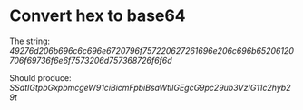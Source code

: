 Convert hex to base64
=====================
The string:
*49276d206b696c6c696e6720796f757220627261696e206c696b65206120706f69736f6e6f7573206d757368726f6f6d*

Should produce:
*SSdtIGtpbGxpbmcgeW91ciBicmFpbiBsaWtlIGEgcG9pc29ub3VzIG11c2hyb29t*
